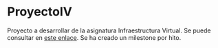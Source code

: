 # ProyectoIV
Proyecto a desarrollar de la asignatura Infraestructura Virtual.
Se puede consultar en [este enlace](https://anixo.github.io/ProyectoIV/).
Se ha creado un milestone por hito.
